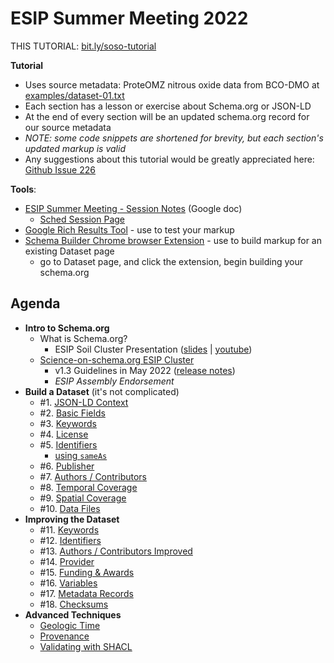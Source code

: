 # ESIP Summer Meeting 2022

THIS TUTORIAL: [bit.ly/soso-tutorial](https://bit.ly/soso-tutorial)

**Tutorial**
- Uses source metadata: ProteOMZ nitrous oxide data from BCO-DMO at [examples/dataset-01.txt](examples/dataset-01.txt)
- Each section has a lesson or exercise about Schema.org or JSON-LD
- At the end of every section will be an updated schema.org record for our source metadata
- _NOTE: some code snippets are shortened for brevity, but each section's updated markup is valid_
- Any suggestions about this tutorial would be greatly appreciated here: [Github Issue 226](https://github.com/ESIPFed/science-on-schema.org/issues/226)

**Tools**: 
- [ESIP Summer Meeting - Session Notes](https://docs.google.com/document/d/1SAuEXBMMQIzdntvlmJ_p4E609sGys21jpCUUfeoxs_M/edit) (Google doc)
    - [Sched Session Page](https://sched.co/12et4)
- [Google Rich Results Tool](https://search.google.com/test/rich-results) - use to test your markup 
- [Schema Builder Chrome browser Extension](https://chrome.google.com/webstore/detail/schema-builder-for-struct/klohjdodjjeocpbpadmkcndjoadijgjg?hl=en-US) - use to build markup for an existing Dataset page
    - go to Dataset page, and click the extension, begin building your schema.org

## Agenda

- **Intro to Schema.org**
    - What is Schema.org?
        - ESIP Soil Cluster Presentation ([slides](https://bit.ly/soso-soil-prezi) | [youtube](https://www.youtube.com/watch?v=s0TzXWGsf34))
    - [Science-on-schema.org ESIP Cluster]([https://science-on-schema.org](https://github.com/ESIPFed/science-on-schema.org//#community))
        - v1.3 Guidelines in May 2022 ([release notes](https://github.com/ESIPFed/science-on-schema.org/releases/tag/1.3.0)) 
        - _ESIP Assembly Endorsement_
- **Build a Dataset** (it's not complicated)
    - #1. [JSON-LD Context](01_json-ld-context-type.md)
    - #2. [Basic Fields](02_basic-fields.md)
    - #3. [Keywords](03_keywords.md)
    - #4. [License](04_license.md)
    - #5. [Identifiers](05_identifier.md)
        - [using `sameAs`](05_identifier.md#sameas)
    - #6. [Publisher](06_publisher.md)
    - #7. [Authors / Contributors](07_author-contributor.md)
    - #8. [Temporal Coverage](08_temporal.md)
    - #9. [Spatial Coverage](09_spatial.md)
    - #10. [Data Files](10_data-files.md)
- **Improving the Dataset**
    - #11. [Keywords](11_keywords-vocabulary.md)
    - #12. [Identifiers](12_identifiers-propertyvalue.md)
    - #13. [Authors / Contributors Improved](13_author-contributor.md)
    - #14. [Provider](14_provider.md)
    - #15. [Funding & Awards](15_funding-awards.md)
    - #16. [Variables](16_variables.md)
    - #17. [Metadata Records](17_metadata-records.md)
    - #18. [Checksums](18_checksums.md)
- **Advanced Techniques**
    - [Geologic Time](/guides/Dataset.md#geologic-time)
    - [Provenance](/guides/Dataset.md#provenance-relationships)
    - [Validating with SHACL](validation.md) 
          
